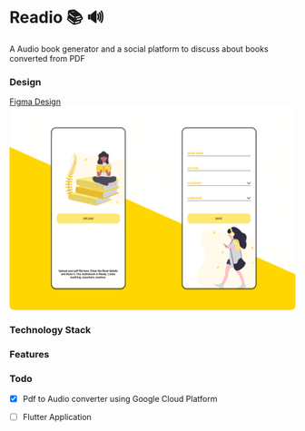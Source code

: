 # Readio 📚 🔊
A Audio book generator and a social platform to discuss about books converted from PDF

### Design 
[Figma Design](https://www.figma.com/proto/Qzqga1Cp5C7yFgvSTshqPk/Untitled?node-id=60%3A3&scaling=scale-down)
![Design](https://raw.githubusercontent.com/Souravdey777/Readio/master/Design1.png)

### Technology Stack

### Features

### Todo

- [x] Pdf to Audio converter using Google Cloud Platform 
- [ ] Flutter Application

